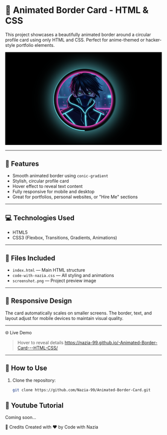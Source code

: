 # 🔳 Animated Border Card - HTML & CSS

This project showcases a beautifully animated border around a circular profile card using only HTML and CSS. Perfect for anime-themed or hacker-style portfolio elements.

![Preview](./screenshot.png)

---

## 🚀 Features

- Smooth animated border using `conic-gradient`
- Stylish, circular profile card
- Hover effect to reveal text content
- Fully responsive for mobile and desktop
- Great for portfolios, personal websites, or "Hire Me" sections

---

## 💻 Technologies Used

- HTML5
- CSS3 (Flexbox, Transitions, Gradients, Animations)

---

## 📂 Files Included

- `index.html` — Main HTML structure
- `code-with-nazia.css` — All styling and animations
- `screenshot.png` — Project preview image

---

## 📱 Responsive Design

The card automatically scales on smaller screens. The border, text, and layout adjust for mobile devices to maintain visual quality.

---

🌐 Live Demo

> Hover to reveal details
> https://nazia-99.github.io/-Animated-Border-Card---HTML-CSS/

---

## 📌 How to Use

1. Clone the repository:
   ```bash
   git clone https://github.com/Nazia-99/Animated-Border-Card.git


## 📸 Youtube Tutorial
Coming soon...

🙌 Credits
Created with ❤️ by Code with Nazia


